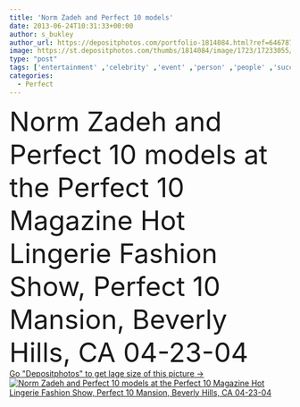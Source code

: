 ```yaml
---
title: 'Norm Zadeh and Perfect 10 models'
date: 2013-06-24T10:31:33+00:00
author: s_bukley
author_url: https://depositphotos.com/portfolio-1814084.html?ref=64678756
image: https://st.depositphotos.com/thumbs/1814084/image/1723/17233055/api_thumb_450.jpg?forcejpeg=true
type: "post"
tags: ['entertainment' ,'celebrity' ,'event' ,'person' ,'people' ,'success' ,'style' ,'fashion' ,'star' ,'creative' ,'glamour' ,'culture' ,'trendy' ,'famous' ,'successful' ,'magazine' ,'arts' ,'fame' ,'popular' ,'lingerie' ,'talent' ,'models' ,'celebrities' ,'well known' ,'fashion show' ,'Beverly Hills' ,'perfect 10' ,'Norm Zadeh' ,'Hot Lingerie' ,'Perfect 10 Mansion' ,'Perfect 10 models' ]
categories: 
  - Perfect
---
```

<div aling="center">
            <font size="60"> Norm Zadeh and Perfect 10 models at the Perfect 10 Magazine Hot Lingerie Fashion Show, Perfect 10 Mansion, Beverly Hills, CA 04-23-04</font>   
</div>
<div>
    <a href='https://depositphotos.com/17233055/stock-photo-norm-zadeh-and-perfect-10.html?ref=64678756' target=_blank > Go "Depositphotos" to get lage size of this picture ->
        <img href='https://depositphotos.com/17233055/stock-photo-norm-zadeh-and-perfect-10.html?ref=64678756' src='https://st.depositphotos.com/1814084/1723/i/950/depositphotos_17233055-stock-photo-norm-zadeh-and-perfect-10.jpg?forcejpeg=true' alt='Norm Zadeh and Perfect 10 models at the Perfect 10 Magazine Hot Lingerie Fashion Show, Perfect 10 Mansion, Beverly Hills, CA 04-23-04' >
    </a>
</div>
